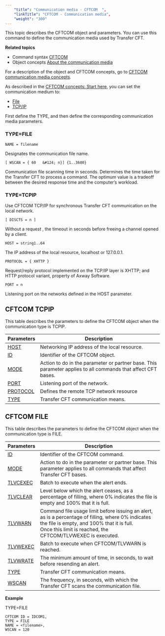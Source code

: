 ```yaml
---
    "title": "Communication media - CFTCOM  ",
    "linkTitle": "CFTCOM - Communication media",
    "weight": "300"
---
```

This topic describes the CFTCOM object and parameters. You can use this
command to define the communication media used by Transfer CFT.

****Related
topics****

- Command syntax
    [CFTCOM](../../../command_summary#CFTCOM)
- Object concepts
    [About the
    communication media](../../../../admin_intro/admin_config_commands/communication_media_concepts)

For a description of the object and CFTCOM concepts, go to [CFTCOM
communication media concepts](../../../../admin_intro/admin_config_commands/communication_media_concepts).

As described in the [CFTCOM
concepts: Start here](../../../../admin_intro/admin_config_commands/communication_media_concepts), you can set the communication medium to:

- [File](#TYPE=FILE)
- [TCP/IP](#TYPE=TCPIP)

First define the TYPE, and then define the corresponding communication media parameters.

<span id="TYPE=FILE"></span>

### TYPE=FILE

`NAME = filename`

Designates the communication file name.  

`[ WSCAN = { 60   &#124; n}] {1..3600}`

Communication file scanning time in seconds. Determines the time taken for the Transfer CFT
to process a command. The optimum value is a tradeoff between the desired
response time and the computer’s workload.

<span id="TYPE=TCPIP"></span>

### TYPE=TCPIP

Use CFTCOM TCP/IP for synchronous Transfer CFT communication on the local network.

`[ DISCTS = n ]`

Without a request , the timeout in seconds before
freeing a channel opened by a client.

`HOST = string1..64`

The IP address of the local resource, localhost or 127.0.0.1.

`PROTOCOL = { XHTTP }`

Request/reply protocol implemented on the TCP/IP layer is XHTTP; and HTTP protocol
variant, property of Axway Software.

`PORT = n`

Listening port on the networks defined in the HOST
parameter.

<span id="Defining_CFTCOM_TCPIP"></span>

CFTCOM TCPIP
------------

This table describes the parameters to define the CFTCOM object when the communication
type is TCPIP.


| Parameters  | Description  |
| --- | --- |
| [HOST](../../../command_summary/parameter_intro/host) | Networking IP address of the local resource. |
| [ID](../../../command_summary/parameter_intro/id)  | Identifier of the CFTCOM object. |
| [MODE](../../../command_summary/parameter_intro/mode) | Action to do in the parameter or partner base. This parameter applies to all commands that affect CFT bases. |
| [PORT](../../../command_summary/parameter_intro/port) | Listening port of the network. |
| [PROTOCOL](../../../command_summary/parameter_intro/protocol) | Defines the remote TCP network resource |
| [TYPE](../../../command_summary/parameter_intro/type) | Transfer CFT communication means. |


<span id="Defining_CFTCOM_FILE"></span>

CFTCOM FILE
-----------

This table describes the parameters to define the CFTCOM object when the communication
type is FILE.


| Parameters  | Description  |
| --- | --- |
| [ID](../../../command_summary/parameter_intro/id)  | Identifier of the CFTCOM command. |
| [MODE](../../../command_summary/parameter_intro/mode) | Action to do in the parameter or partner base. This parameter applies to all commands that affect Transfer CFT bases. |
| [TLVCEXEC](../../../command_summary/parameter_intro/tlvcexec)  | Batch to execute when the alert ends.  |
| [TLVCLEAR](../../../command_summary/parameter_intro/tlvclear)  | Level below which the alert ceases, as a percentage of filling, where 0% indicates the file is empty and 100% that it is full. |
| [TLVWARN](../../../command_summary/parameter_intro/tlvwarn)  | Command file usage limit before issuing an alert, as is a percentage of filling, where 0% indicates the file is empty, and 100% that it is full.<br/> Once this limit is reached, the CFTCOM/TLVWEXEC is executed. |
| [TLVWEXEC](../../../command_summary/parameter_intro/tlvwexec)  | Batch to execute when CFTCOM/TLVWARN is reached.  |
| [TLVWRATE](../../../command_summary/parameter_intro/tlvwrate)  | The minimum amount of time, in seconds, to wait before resending an alert.  |
| [TYPE](../../../command_summary/parameter_intro/type)  | Transfer CFT communication means. |
| [WSCAN](../../../command_summary/parameter_intro/wscan) | The frequency, in seconds, with which the Transfer CFT scans the communication file. |


****Example****

TYPE=FILE

```
CFTCOM ID = IDCOM1,
TYPE = FILE
NAME = <filename>,
WSCAN = 120
```
